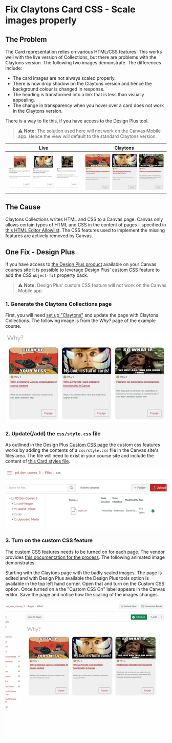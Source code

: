 # Fix Claytons Card CSS - Scale images properly

## The Problem

The Card representation relies on various HTML/CSS features. This works well with the live version of Collections, but there are problems with the Claytons version. The following two images demonstrate. The differences include:

- The card images are not always scaled properly.
- There is now drop shadow on the Claytons version and hence the background colour is changed in response.
- The heading is transformed into a link that is less than visually appealing.
- The change in transparency when you hover over a card does not work in the Claytons version.

There is a way to fix this, if you have access to the Design Plus tool.

> ⚠️ **Note:** The solution used here will not work on the Canvas Mobile app. Hence the view will default to the standard Claytons version.


| Live | Claytons |
| ---- | -------- |
| ![](pics/liveWhy.png) | ![](pics/claytonsWhy.png)   | 


## The Cause

Claytons Collections writes HTML and CSS to a Canvas page. Canvas only allows certain types of HTML and CSS in the content of pages - specified in [this HTML Editor Allowlist](https://tr-learncanvas.s3.amazonaws.com/docs/Canvas_HTML_Editor_Allowlist.pdf). The CSS features used to implement the missing features are actively removed by Canvas.

## One Fix - Design Plus

If you have access to [the Design Plus product](https://cidilabs.com/landing/design-tools/) available on your Canvas courses site it is possible to leverage Design Plus' [custom CSS](https://cidilabs.instructure.com/courses/776/pages/custom-css) feature to add the CSS ```object-fit``` property back.

> ⚠️ **Note:** Design Plus' custom CSS feature will not work on the Canvas Mobile app.

### 1. Generate the Claytons Collections page 

First, you will need [set up "Claytons"](../new/set-up-claytons.md) and update the page with Claytons Collections. The following image is from the _Why?_ page of the example course.

![](pics/brokenClaytons.png)  

### 2. Update(/add) the ```css/style.css``` file 

As outlined in the Design Plus [Custom CSS page](https://cidilabs.instructure.com/courses/776/pages/custom-css) the custom css features works by adding the contents of a ```css/style.css``` file in the Canvas site's files area. The file will need to exist in your course site and include the content of [this Card styles file](https://raw.githubusercontent.com/djplaner/canvas-collections/main/src/Collections/Views/cardStyle.css).

![](pics/stylesFile.png)

### 3. Turn on the custom CSS feature

The custom CSS features needs to be turned on for each page. The vendor provides [this documentation for the process](https://cidilabs.instructure.com/courses/102/pages/custom-css?module_item_id=3372). The following animated image demonstrates.

Starting with the Claytons page with the badly scaled images. The page is edited and with Design Plus available the Design Plus tools option is available in the top left hand corner. Open that and turn on the Custom CSS option.  Once turned on a the "Custom CSS On" label appears in the Canvas editor. Save the page and notice how the scaling of the images changes.

![](pics/customCssOnAnimated.gif)

